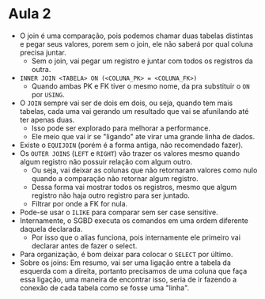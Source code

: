 # Aula 2

* O join é uma comparação, pois podemos chamar duas tabelas distintas e pegar seus valores, porem sem o join, ele não saberá por qual coluna precisa juntar.
  * Sem o join, vai pegar um registro e juntar com todos os registros da outra.
* `INNER JOIN <TABELA> ON (<COLUNA_PK> = <COLUNA_FK>)`
  * Quando ambas PK e FK tiver o mesmo nome, da pra substituir o `ON` por `USING`.
* O `JOIN` sempre vai ser de dois em dois, ou seja, quando tem mais tabelas, cada uma vai gerando um resultado que vai se afunilando até ter apenas duas.
  * Isso pode ser explorado para melhorar a performance. 
  * Ele meio que vai ir se "ligando" ate virar uma grande linha de dados.
* Existe o `EQUIJOIN` (porém é a forma antiga, não recomendado fazer).
* Os `OUTER JOINS` (`LEFT` e `RIGHT`) vão trazer os valores mesmo quando algum registro não possuir relação com algum outro.
  * Ou seja, vai deixar as colunas que não retornaram valores como nulo quando a comparação não retornar algum registro.
  * Dessa forma vai mostrar todos os registros, mesmo que algum registro não haja outro registro para ser juntado.
  * Filtrar por onde a FK for nula.
* Pode-se usar o `ILIKE` para comparar sem ser case sensitive.
* Internamente, o SGBD executa os comandos em uma ordem diferente daquela declarada.
  * Por isso que o alias funciona, pois internamente ele primeiro vai declarar antes de fazer o select.
* Para organização, é bom deixar para colocar o `SELECT` por último.
* Sobre os joins: Em resumo, vai ser uma ligação entre a tabela da esquerda com a direita, portanto precisamos de uma coluna que faça essa ligação, uma maneira de encontrar isso, seria de ir fazendo a conexão de cada tabela como se fosse uma "linha".